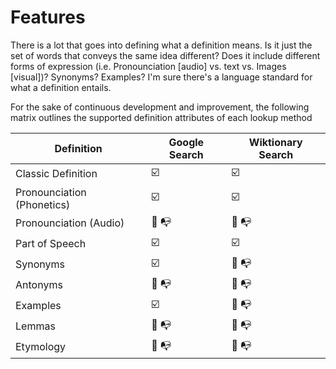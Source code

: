 # Features

There is a lot that goes into defining what a definition means.  Is it just the set of words that conveys the 
same idea different?  Does it include different forms of expression (i.e. Pronounciation [audio] vs. text vs.
Images [visual])?  Synonyms? Examples?  I'm sure there's a language standard for what a definition entails.

For the sake of continuous development and improvement, the following matrix outlines the supported definition
attributes of each lookup method

| Definition                |       Google Search     |    Wiktionary Search    |
| ------------------------- | ----------------------- | ----------------------- |
| Classic Definition        | :ballot_box_with_check: | :ballot_box_with_check: |
| Pronounciation (Phonetics)| :ballot_box_with_check: | :ballot_box_with_check: |
| Pronounciation (Audio)    | :white_square_button: :mailbox_with_no_mail:   | :white_square_button: :mailbox_with_no_mail:   |
| Part of Speech            | :ballot_box_with_check: | :ballot_box_with_check: |
| Synonyms                  | :ballot_box_with_check: | :white_square_button: :mailbox_with_no_mail:   |
| Antonyms                  | :white_square_button: :mailbox_with_no_mail:   | :white_square_button: :mailbox_with_no_mail:   |
| Examples                  | :ballot_box_with_check: | :white_square_button: :mailbox_with_no_mail:   |
| Lemmas                    | :white_square_button: :mailbox_with_no_mail:   | :white_square_button: :mailbox_with_no_mail:   |
| Etymology                 | :white_square_button: :mailbox_with_no_mail:   | :white_square_button: :mailbox_with_no_mail:   |
